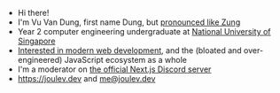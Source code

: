 * Hi there!
* I'm Vu Van Dung, first name Dung, but [pronounced like Zung](https://en.wiktionary.org/wiki/Dũng)
* Year 2 computer engineering undergraduate at [National University of Singapore](https://nus.edu.sg)
* [Interested in modern web development](https://github.com/joulev/webapps), and the (bloated and over-engineered) JavaScript ecosystem as a whole
* I'm a moderator on [the official Next.js Discord server](https://discord.gg/nextjs)
* https://joulev.dev and me@joulev.dev
